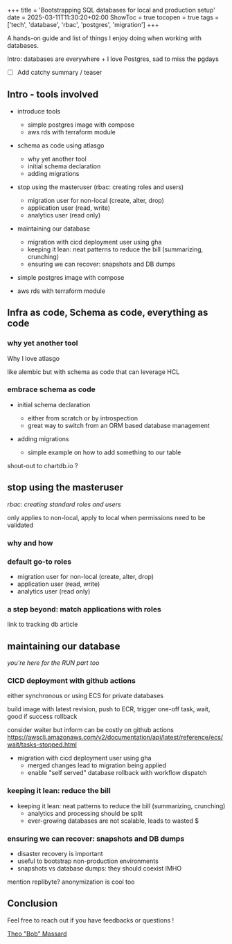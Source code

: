 +++
title = 'Bootstrapping SQL databases for local and production setup'
date = 2025-03-11T11:30:20+02:00
ShowToc = true
tocopen = true
tags = ['tech', 'database', 'rbac', 'postgres', 'migration']
+++

A hands-on guide and list of things I enjoy doing when working with databases.

Intro: databases are everywhere + I love Postgres, sad to miss the pgdays

- [ ] Add catchy summary / teaser

## Intro - tools involved

- introduce tools
  - simple postgres image with compose
  - aws rds with terraform module
- schema as code using atlasgo
  - why yet another tool
  - initial schema declaration
  - adding migrations
- stop using the masteruser (rbac: creating roles and users)
  - migration user for non-local (create, alter, drop)
  - application user (read, write)
  - analytics user (read only)
- maintaining our database
  - migration with cicd deployment user using gha
  - keeping it lean: neat patterns to reduce the bill (summarizing, crunching)
  - ensuring we can recover: snapshots and DB dumps



- simple postgres image with compose
- aws rds with terraform module

## Infra as code, Schema as code, everything as code

### why yet another tool

Why I love atlasgo

like alembic but with schema as code that can leverage HCL

### embrace schema as code

- initial schema declaration
  - either from scratch or by introspection
  - great way to switch from an ORM based database management

- adding migrations
  - simple example on how to add something to our table

shout-out to chartdb.io ?

## stop using the masteruser

_rbac: creating standard roles and users_

only applies to non-local, apply to local when permissions need to be validated

### why and how

### default go-to roles

- migration user for non-local (create, alter, drop)
- application user (read, write)
- analytics user (read only)

### a step beyond: match applications with roles

link to tracking db article


## maintaining our database

_you're here for the RUN part too_

### CICD deployment with github actions

either synchronous or using ECS for private databases

build image with latest revision, push to ECR, trigger one-off task, wait, good if success rollback

consider waiter but inform can be costly on github actions
https://awscli.amazonaws.com/v2/documentation/api/latest/reference/ecs/wait/tasks-stopped.html


- migration with cicd deployment user using gha
  - merged changes lead to migration being applied
  - enable "self served" database rollback with workflow dispatch


### keeping it lean: reduce the bill
- keeping it lean: neat patterns to reduce the bill (summarizing, crunching)
  - analytics and processing should be split
  - ever-growing databases are not scalable, leads to wasted $

### ensuring we can recover: snapshots and DB dumps

- disaster recovery is important
- useful to bootstrap non-production environments
- snapshots vs database dumps: they should coexist IMHO

mention replibyte? anonymization is cool too

## Conclusion

Feel free to reach out if you have feedbacks or questions !

[Theo "Bob" Massard][linkedin]

[linkedin]: https://linkedin.com/in/tbobm/

[health-check-repo]: https://github.com/tbobm/complete-health-checks-design

[postgresql-home]: https://www.postgresql.org/

[ecs]: https://docs.aws.amazon.com/AmazonECS/latest/developerguide/Welcome.html
[alembic-gh]: https://github.com/sqlalchemy/alembic
[atlas-gh]: https://github.com/ariga/atlas
